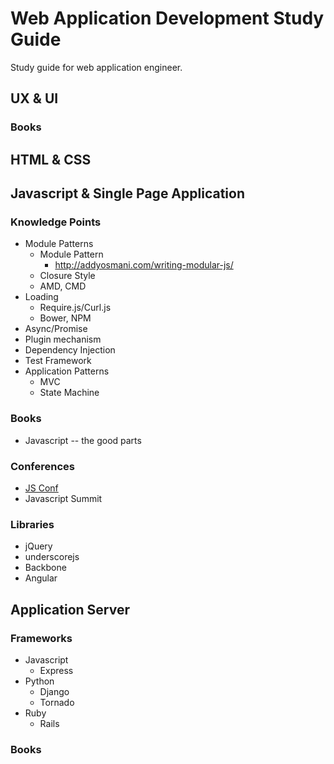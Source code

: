 Web Application Development Study Guide
========================================
Study guide for web application engineer.

UX & UI
-------
### Books


HTML & CSS
-----------

Javascript & Single Page Application
------------------------------------

### Knowledge Points

 * Module Patterns
    - Module Pattern
        + http://addyosmani.com/writing-modular-js/
    - Closure Style
    - AMD, CMD
 * Loading
    - Require.js/Curl.js
    - Bower, NPM
 * Async/Promise
 * Plugin mechanism
 * Dependency Injection
 * Test Framework
 * Application Patterns
    - MVC
    - State Machine

### Books

 * Javascript -- the good parts

### Conferences

 * [JS Conf](http://www.youtube.com/user/jsconfeu)
 * Javascript Summit

### Libraries

 * jQuery
 * underscorejs
 * Backbone
 * Angular

Application Server
--------------------

### Frameworks
 * Javascript
     - Express
 * Python
     - Django
     - Tornado
 * Ruby
     - Rails

### Books
